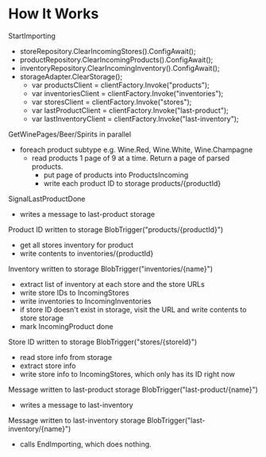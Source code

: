 ﻿# How It Works

StartImporting

- storeRepository.ClearIncomingStores().ConfigAwait();
- productRepository.ClearIncomingProducts().ConfigAwait();
- inventoryRepository.ClearIncomingInventory().ConfigAwait();
- storageAdapter.ClearStorage();
  - var productsClient = clientFactory.Invoke("products");
  - var inventoriesClient = clientFactory.Invoke("inventories");
  - var storesClient = clientFactory.Invoke("stores");
  - var lastProductClient = clientFactory.Invoke("last-product");
  - var lastInventoryClient = clientFactory.Invoke("last-inventory");

GetWinePages/Beer/Spirits in parallel

- foreach product subtype e.g. Wine.Red, Wine.White, Wine.Champagne
  - read products 1 page of 9 at a time. Return a page of parsed products.
    - put page of products into ProductsIncoming
    - write each product ID to storage products/{productId}

SignalLastProductDone

- writes a message to last-product storage

Product ID written to storage BlobTrigger("products/{productId}")

- get all stores inventory for product
- write contents to inventories/{productId}

Inventory written to storage BlobTrigger("inventories/{name}")

- extract list of inventory at each store and the store URLs
- write store IDs to IncomingStores
- write inventories to IncomingInventories
- if store ID doesn't exist in storage, visit the URL and write contents to store storage
- mark IncomingProduct done

Store ID written to storage BlobTrigger("stores/{storeId}")

- read store info from storage
- extract store info
- write store info to IncomingStores, which only has its ID right now

Message written to last-product storage BlobTrigger("last-product/{name}")

- writes a message to last-inventory

Message written to last-inventory storage BlobTrigger("last-inventory/{name}")

- calls EndImporting, which does nothing.
